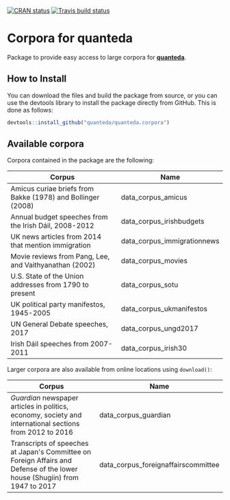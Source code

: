 [![CRAN status](https://www.r-pkg.org/badges/version/quanteda.corpora)](https://cran.r-project.org/package=quanteda.corpora)
[![Travis build status](https://travis-ci.org/quanteda/quanteda.corpora.svg?branch=master)](https://travis-ci.org/quanteda/quanteda.corpora)

# Corpora for quanteda

Package to provide easy access to large corpora for [**quanteda**](http://github.com/quanteda/quanteda).

## How to Install

You can download the files and build the package from source, or you can use the devtools library to install the package directly from GitHub. This is done as follows:

```r
devtools::install_github("quanteda/quanteda.corpora")
```

## Available corpora

Corpora contained in the package are the following:

Corpus | Name
--|--
Amicus curiae briefs from Bakke (1978) and Bollinger (2008) | data_corpus_amicus
Annual budget speeches from the Irish Dáil, 2008-2012 | data_corpus_irishbudgets
UK news articles from 2014 that mention immigration | data_corpus_immigrationnews
Movie reviews from Pang, Lee, and Vaithyanathan (2002) | data_corpus_movies
U.S. State of the Union addresses from 1790 to present | data_corpus_sotu
UK political party manifestos, 1945-2005 | data_corpus_ukmanifestos
UN General Debate speeches, 2017 | data_corpus_ungd2017
Irish Dáil speeches from 2007-2011 | data_corpus_irish30

Larger corpora are also available from online locations using `download()`:

Corpus | Name
--|--
_Guardian_ newspaper articles in politics, economy, society and international sections from 2012 to 2016 | data_corpus_guardian
Transcripts of speeches at Japan's Committee on Foreign Affairs and Defense of the lower house (Shugiin) from 1947 to 2017 | data_corpus_foreignaffairscommittee
